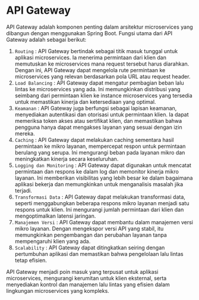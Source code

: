 # API Gateway

API Gateway adalah komponen penting dalam arsitektur microservices yang dibangun dengan menggunakan Spring Boot.
Fungsi utama dari API Gateway adalah sebagai berikut:

1. `Routing` : API Gateway bertindak sebagai titik masuk tunggal untuk aplikasi microservices. Ia menerima permintaan dari klien dan memutuskan ke microservices mana request tersebut harus diarahkan. Dengan ini, API Gateway dapat mengelola rute permintaan ke microservices yang relevan berdasarkan pola URL atau request header.
2. `Load Balancing` : API Gateway dapat mengatur pembagian beban lalu lintas ke microservices yang ada. Ini memungkinkan distribusi yang seimbang dari permintaan klien ke instance microservices yang tersedia untuk memastikan kinerja dan ketersediaan yang optimal.
3. `Keamanan` : API Gateway juga berfungsi sebagai lapisan keamanan, menyediakan autentikasi dan otorisasi untuk permintaan klien. Ia dapat memeriksa token akses atau sertifikat klien, dan memastikan bahwa pengguna hanya dapat mengakses layanan yang sesuai dengan izin mereka.
4. `Caching` : API Gateway dapat melakukan caching sementara hasil permintaan ke mikro layanan, mempercepat respon untuk permintaan berulang yang serupa. Ini mengurangi beban pada layanan mikro dan meningkatkan kinerja secara keseluruhan.
5. `Logging dan Monitoring` : API Gateway dapat digunakan untuk mencatat permintaan dan respons ke dalam log dan memonitor kinerja mikro layanan. Ini memberikan visibilitas yang lebih besar ke dalam bagaimana aplikasi bekerja dan memungkinkan untuk menganalisis masalah jika terjadi.
6. `Transformasi Data` : API Gateway dapat melakukan transformasi data, seperti menggabungkan beberapa respons mikro layanan menjadi satu respons untuk klien. Ini mengurangi jumlah permintaan dari klien dan mengoptimalkan latensi jaringan.
7. `Manajemen Versi` : API Gateway dapat membantu dalam manajemen versi mikro layanan. Dengan mengekspor versi API yang stabil, itu memungkinkan pengembangan dan perubahan layanan tanpa mempengaruhi klien yang ada.
8. `Scalability` : API Gateway dapat ditingkatkan seiring dengan pertumbuhan aplikasi dan memastikan bahwa pengelolaan lalu lintas tetap efisien.

API Gateway menjadi poin masuk yang terpusat untuk aplikasi microservices, mengurangi kerumitan untuk klien eksternal, serta menyediakan kontrol dan manajemen lalu lintas yang efisien dalam lingkungan microservices yang kompleks.

